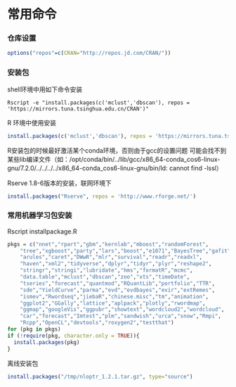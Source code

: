 # 常用命令

### 仓库设置

```R
options("repos"=c(CRAN="http://repos.jd.com/CRAN/"))
```

### 安装包

shell环境中用如下命令安装

```shell
Rscript -e "install.packages(c('mclust','dbscan'), repos = 'https://mirrors.tuna.tsinghua.edu.cn/CRAN')"
```

R 环境中使用安装

```R
install.packages(c('mclust','dbscan'), repos = 'https://mirrors.tuna.tsinghua.edu.cn/CRAN')"
```

R安装包的时候最好激活某个conda环境，否则由于gcc的设置问题 可能会找不到某些lib编译文件（如：/opt/conda/bin/../lib/gcc/x86_64-conda_cos6-linux-gnu/7.2.0/../../../../x86_64-conda_cos6-linux-gnu/bin/ld: cannot find -lssl）



Rserve 1.8-6版本的安装，联网环境下

```R
install.packages("Rserve", repos = 'http://www.rforge.net/')
```

### 常用机器学习包安装

Rscript installpackage.R

```R
pkgs = c("nnet","rpart","gbm","kernlab","mboost","randomForest",
    "tree","xgboost","party","lars","boost","e1071","BayesTree","gafit",
    "arules","caret","DWwR","mlr","survival","readr","readxl",
	"haven","xml2","tidyverse","dplyr","tidyr","plyr","reshape2",
	"stringr","stringi","lubridate","hms","formatR","mcmc",
	"data.table","mclust","dbscan","zoo","xts","timeDate",
	"tseries","forecast","quantmod","RQuantLib","portfolio","TTR",
	"sde","YieldCurve","parma","evd","evdbayes","evir","extRemes",
	"ismev","Rwordseq","jiebaR","chinese.misc","tm","animation",
	"ggplot2","GGally","lattice","aplpack","plotly","rwordmap",
	"ggmap","googleVis","ggpubr","showtext","wordcloud2","wordcloud",
	"car","forecast","Imtest","plm","sandwish","urca","snow","Rmpi",
	"Rcpp","OpenCL","devtools","roxygen2","testthat")
for (pkg in pkgs)
if (!require(pkg, character.only = TRUE)){
  install.packages(pkg)
}
```



离线安装包

```R
install.packages("/tmp/nloptr_1.2.1.tar.gz", type="source")
```

